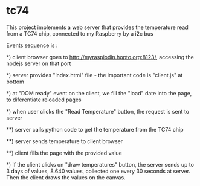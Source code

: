 # tc74

 This project implements a web server that provides the temperature read from a TC74 chip,
 connected to my Raspberry by a i2c bus

 Events sequence is :

   *) client browser goes to http://myraspiodin.hopto.org:8123/, accessing the nodejs server on that port

   *) server provides "index.html" file - the important code is "client.js" at bottom

   *) at "DOM ready" event on the client, we fill the "load" date into the page, to diferentiate reloaded pages

   *) when user clicks the "Read Temperature" button, the request is sent to server

   **) server calls python code to get the temperature from the TC74 chip

   **) server sends temperature to client browser

   **) client fills the page with the provided value

   *) if the client clicks on "draw temperatures" button, the server sends up to 3 days of values, 8.640 values,
 collected one every 30 seconds at server. Then the client draws the values on the canvas.

